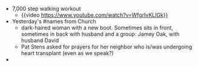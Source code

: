 - 7,000 step walking workout
	- {{video https://www.youtube.com/watch?v=WfgrIvKLIGk}}
- Yesterday's #names from Church
	- dark-haired woman with a new boot. Sometimes sits in front, sometimes in back with husband and a group: Jamey Oak, with husband David
	- Pat Stens asked for prayers for her neighbor who is/was undergoing heart transplant (even as we speak?)
-